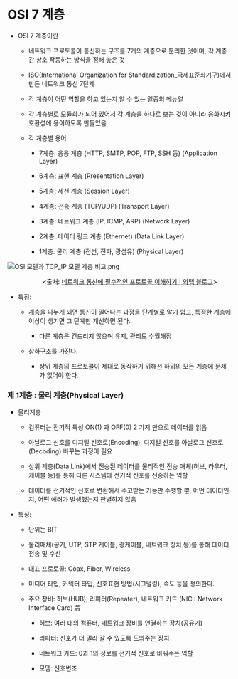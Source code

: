 # OSI 7 계층



- OSI 7 계층이란
  
  - 네트워크 프로토콜이 통신하는 구조를 7개의 계층으로 분리한 것이며, 각 계층간 상호 작동하는 방식을 정해 놓은 것
  
  - ISO(International Organization for Standardization_국제표준화기구)에서 만든 네트워크 통신 7단계
  
  - 각 계층이 어떤 역할을 하고 있는지 알 수 있는 일종의 메뉴얼
  
  - 각 계층별로 모듈화가 되어 있어서 각 계층을 하나로 보는 것이 아니라 융화시켜 호환성에 용이하도록 만들었음
  
  - 각 계층별 용어
    
    - 7계층: 응용 계층 (HTTP, SMTP, POP, FTP, SSH 등) (Application Layer)
    
    - 6계층: 표현 계층 (Presentation Layer)
    
    - 5계층: 세션 계층 (Session Layer)
    
    - 4계층: 전송 계층 (TCP/UDP) (Transport Layer)
    
    - 3계층: 네트워크 계층 (IP, ICMP, ARP) (Network Layer)
    
    - 2계층: 데이터 링크 계층 (Ethernet) (Data Link Layer)
    
    - 1계층: 물리 계층 (전선, 전파, 광섬유) (Physical Layer)



![OSI 모델과 TCP_IP 모델 계층 비교.png](C:\Users\etd93\Desktop\CS_Study\Network\images\OSI%20모델과%20TCP_IP%20모델%20계층%20비교.png)

                    <출처: [네트워크 통신에 필수적인 프로토콜 이해하기 | 와탭 블로그](https://www.whatap.io/ko/blog/160/)>    

- 특징:
  
  - 계층을 나누게 되면 통신이 일어나는 과정을 단계별로 알기 쉽고, 특정한 계층에 이상이 생기면 그 단계만 개선하면 된다.
    
    - 다른 계층은 건드리지 않으며 유지, 관리도 수월해짐
  
  - 상하구조를 가진다.
    
    - 상위 계층의 프로토콜이 제대로 동작하기 위해선 하위의 모든 계층에 문제가 없어야 한다.



### 제 1계층 : 물리 계층(Physical Layer)

- 물리계층
  
  - 컴퓨터는 전기적 특성 ON(1) 과 OFF(0) 2 가지 만으로 데이터를 읽음
  
  - 아날로그 신호를 디지털 신호로(Encoding), 디지털 신호를 아날로그 신호로(Decoding) 바꾸는 과정이 필요
  
  - 상위 계층(Data Link)에서 전송된 데이터를 물리적인 전송 매체(허브, 라우터, 케이블 등)를 통해 다른 시스템에 전기적 신호를 전송하는 역할
  
  - 데이터를 전기적인 신호로 변환해서 주고받는 기능만 수행할 뿐, 어떤 데이터인지, 어떤 에러가 발생했는지 판별하지 않음

- 특징:
  
  - 단위는 BIT
  
  - 물리매체(공기, UTP, STP 케이블, 광케이블, 네트워크 장치 등)를 통해 데이터 전송 및 수신
  
  - 대표 프로토콜: Coax, Fiber, Wireless
  
  - 미디어 타입, 커넥터 타입, 신호표현 방법(시그널링), 속도 등을 정의한다.
  
  - 주요 장비: 허브(HUB), 리피터(Repeater), 네트워크 카드 (NIC : Network Interface Card) 등
    
    - 허브: 여러 대의 컴퓨터, 네트워크 장비를 연결하는 장치(공유기)
    
    - 리피터: 신호가 더 멀리 갈 수 있도록 도와주는 장치
    
    - 네트워크 카드:  0과 1의 정보를 전기적 신호로 바꿔주는 역할
    
    - 모뎀: 신호변조


